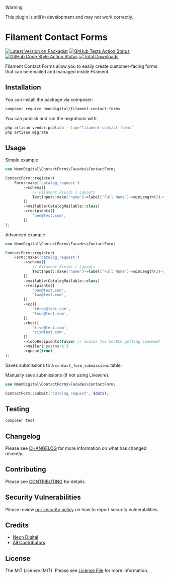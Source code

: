 > [!WARNING]
> This plugin is still in development and may not work correctly.

# Filament Contact Forms

[![Latest Version on Packagist](https://img.shields.io/packagist/v/:vendor_slug/:package_slug.svg?style=flat-square)](https://packagist.org/packages/:vendor_slug/:package_slug)
[![GitHub Tests Action Status](https://img.shields.io/github/actions/workflow/status/:vendor_slug/:package_slug/run-tests.yml?branch=main&label=tests&style=flat-square)](https://github.com/:vendor_slug/:package_slug/actions?query=workflow%3Arun-tests+branch%3Amain)
[![GitHub Code Style Action Status](https://img.shields.io/github/actions/workflow/status/:vendor_slug/:package_slug/fix-php-code-style-issues.yml?branch=main&label=code%20style&style=flat-square)](https://github.com/:vendor_slug/:package_slug/actions?query=workflow%3A"Fix+PHP+code+style+issues"+branch%3Amain)
[![Total Downloads](https://img.shields.io/packagist/dt/:vendor_slug/:package_slug.svg?style=flat-square)](https://packagist.org/packages/:vendor_slug/:package_slug)

Filament Contact Forms allow you to easily create customer-facing forms that can be emailed and managed inside Filament.

## Installation

You can install the package via composer:

```bash
composer require neondigital/filament-contact-forms
```

You can publish and run the migrations with:

```bash
php artisan vendor:publish --tag="filament-contact-forms"
php artisan migrate
```

## Usage

Simple example
```php
use NeonDigital\ContactForms\Facades\ContactForm;

ContactForm::register(
    Form::make('catalog_request')
        ->schema([
            // Filament Fields / Layouts
            TextInput::make('name')->label('Full Name')->minLength(2)->required(),
        ])
        ->mailable(CatalogMailable::class)
        ->recipients([
            'one@test.com',
        ])
);
``` 

Advanced example   
```php
use NeonDigital\ContactForms\Facades\ContactForm;

ContactForm::register(
    Form::make('catalog_request')
        ->schema([
            // Filament Fields / Layouts
            TextInput::make('name')->label('Full Name')->minLength(2)->required(),
        ])
        ->mailable(CatalogMailable::class)
        ->recipients([
            'one@test.com',
            'two@test.com',
        ])
        ->cc([
            'three@test.com',
            'four@test.com',
        ])
        ->bcc([
            'five@test.com',
            'six@test.com',
        ])
        ->loopRecipients(false) // avoids the CC/BCC getting spammed!
        ->mailer('postmark')
        ->queue(true)
);
```

Saves submissions to a `contact_form_submissions` table.


Manually save submissions (if not using Livewire).
```php
use NeonDigital\ContactForms\Facades\ContactForm;

ContactForm::submit('catalog_request', $data);
```

## Testing

```bash
composer test
```

## Changelog

Please see [CHANGELOG](CHANGELOG.md) for more information on what has changed recently.

## Contributing

Please see [CONTRIBUTING](.github/CONTRIBUTING.md) for details.

## Security Vulnerabilities

Please review [our security policy](../../security/policy) on how to report security vulnerabilities.

## Credits

- [Neon Digital](https://github.com/neondigital)
- [All Contributors](../../contributors)

## License

The MIT License (MIT). Please see [License File](LICENSE.md) for more information.
